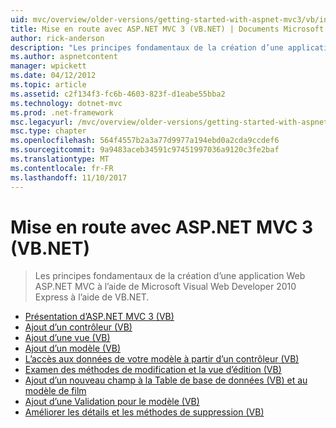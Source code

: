 ```yaml
---
uid: mvc/overview/older-versions/getting-started-with-aspnet-mvc3/vb/index
title: Mise en route avec ASP.NET MVC 3 (VB.NET) | Documents Microsoft
author: rick-anderson
description: "Les principes fondamentaux de la création d’une application Web ASP.NET MVC à l’aide de Microsoft Visual Web Developer 2010 Express à l’aide de VB.NET."
ms.author: aspnetcontent
manager: wpickett
ms.date: 04/12/2012
ms.topic: article
ms.assetid: c2f134f3-fc6b-4603-823f-d1eabe55bba2
ms.technology: dotnet-mvc
ms.prod: .net-framework
msc.legacyurl: /mvc/overview/older-versions/getting-started-with-aspnet-mvc3/vb
msc.type: chapter
ms.openlocfilehash: 564f4557b2a3a77d9977a194ebd0a2cda9ccdef6
ms.sourcegitcommit: 9a9483aceb34591c97451997036a9120c3fe2baf
ms.translationtype: MT
ms.contentlocale: fr-FR
ms.lasthandoff: 11/10/2017
---
```

<a name="getting-started-with-aspnet-mvc-3-vbnet"></a>Mise en route avec ASP.NET MVC 3 (VB.NET)
====================
> Les principes fondamentaux de la création d’une application Web ASP.NET MVC à l’aide de Microsoft Visual Web Developer 2010 Express à l’aide de VB.NET.


- [Présentation d’ASP.NET MVC 3 (VB)](intro-to-aspnet-mvc-3.md)
- [Ajout d’un contrôleur (VB)](adding-a-controller.md)
- [Ajout d’une vue (VB)](adding-a-view.md)
- [Ajout d’un modèle (VB)](adding-a-model.md)
- [L’accès aux données de votre modèle à partir d’un contrôleur (VB)](accessing-your-models-data-from-a-controller.md)
- [Examen des méthodes de modification et la vue d’édition (VB)](examining-the-edit-methods-and-edit-view.md)
- [Ajout d’un nouveau champ à la Table de base de données (VB) et au modèle de film](adding-a-new-field.md)
- [Ajout d’une Validation pour le modèle (VB)](adding-validation-to-the-model.md)
- [Améliorer les détails et les méthodes de suppression (VB)](improving-the-details-and-delete-methods.md)
